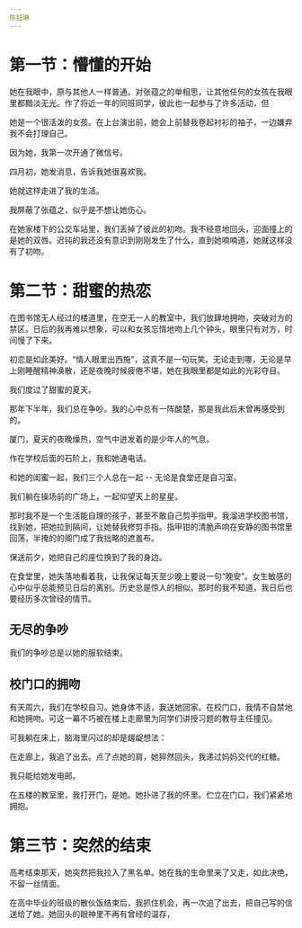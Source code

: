 ```yaml
---
陈钰琳
---
```


<!--- ======================================================================== -->

# 第一节：懵懂的开始

她在我眼中，原与其他人一样普通。对张蕴之的单相思，让其他任何的女孩在我眼里都黯淡无光。作了将近一年的同班同学，彼此也一起参与了许多活动，但

她是一个很活泼的女孩。在上台演出前，她会上前替我卷起衬衫的袖子，一边嫌弃我不会打理自己。


因为她，我第一次开通了微信号。

四月初，她发消息，告诉我她很喜欢我。

她就这样走进了我的生活。

我屏蔽了张蕴之，似乎是不想让她伤心。

在她家楼下的公交车站里，我们丢掉了彼此的初吻。我不经意地回头，迎面撞上的是她的双唇。迟钝的我还没有意识到刚刚发生了什么，直到她喃喃道，她就这样没有了初吻。


<!--- ======================================================================== -->

# 第二节：甜蜜的热恋

在图书馆无人经过的楼道里，在空无一人的教室中，我们放肆地拥吻，突破对方的禁区。日后的我再难以想象，可以和女孩忘情地吻上几个钟头，眼里只有对方，时间慢了下来。


初恋是如此美好。“情人眼里出西施”，这真不是一句玩笑。无论走到哪，无论是早上刚睡醒精神涣散，还是夜晚时候疲倦不堪，她在我眼里都是如此的光彩夺目。

我们度过了甜蜜的夏天。

那年下半年，我们总在争吵。我的心中总有一阵酸楚，那是我此后未曾再感受到的。

厦门，夏天的夜晚燥热，空气中迸发着的是少年人的气息。

作在学校后面的石阶上，我和她通电话。

和她的闺蜜一起，我们三个人总在一起 -- 无论是食堂还是自习室。

我们躺在操场前的广场上，一起仰望天上的星星。

那时我不是一个生活能自理的孩子，甚至不敢自己剪手指甲。我溜进学校图书馆，找到她，把她拉到隔间，让她替我修剪手指。指甲钳的清脆声响在安静的图书馆里回荡，半掩的的阁门成了我拙略的遮羞布。

保送前夕，她把自己的座位换到了我的身边。

在食堂里，她失落地看着我，让我保证每天至少晚上要说一句“晚安”。女生敏感的心中似乎总能预见日后的离别。历史总是惊人的相似。那时的我不知道，我日后也要经历多次曾经的情节。

## 无尽的争吵

我们的争吵总是以她的服软结束。




## 校门口的拥吻

有天周六，我们在学校自习。她身体不适，我送她回家。在校门口，我情不自禁地和她拥吻。可这一幕不巧被在楼上走廊里为同学们讲授习题的教导主任撞见。


可我躺在床上，脑海里闪过的却是龌龊想法：


在走廊上，我追了出去。点了点她的肩，她猝然回头，我递过妈妈交代的红糖。


我只能给她发电邮。





在五楼的教室里，我打开门，是她。她扑进了我的怀里。伫立在门口，我们紧紧地拥抱。

<!--- ======================================================================== -->

# 第三节：突然的结束

高考结束那天，她突然把我拉入了黑名单。她在我的生命里来了又走，如此决绝，不留一丝情面。

在高中毕业的班级的散伙饭结束后，我抓住机会，再一次追了出去，把自己写的信送给了她。她回头的眼神里不再有曾经的温存，